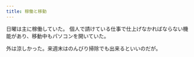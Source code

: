 ```yaml
---
title: 稼働と移動
---
```


日曜は主に稼働していた。
個人で請けている仕事で仕上げなかればならない機能があり、移動中もパソコンを開いていた。

外は涼しかった。来週末はのんびり掃除でも出来るといいのだが。
